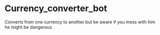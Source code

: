 # Currency_converter_bot
Converts from one currency to another but be aware if you mess with him he might be dangerous
